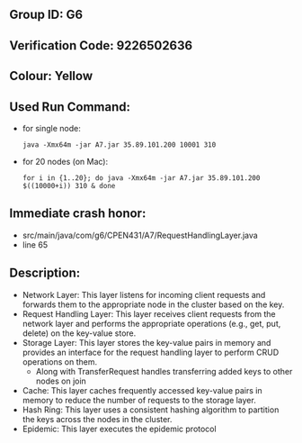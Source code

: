 ## Group ID: G6

## Verification Code: 9226502636

## Colour: Yellow

## Used Run Command:

- for single node:

  `java -Xmx64m -jar A7.jar 35.89.101.200 10001 310`

- for 20 nodes (on Mac):

  `for i in {1..20}; do
  java -Xmx64m -jar A7.jar 35.89.101.200 $((10000+i)) 310 &
done`

## Immediate crash honor:

- src/main/java/com/g6/CPEN431/A7/RequestHandlingLayer.java
- line 65

## Description:

- Network Layer: This layer listens for incoming client requests and forwards them to the appropriate node in the cluster based on the key.
- Request Handling Layer: This layer receives client requests from the network layer and performs the appropriate operations (e.g., get, put, delete) on the key-value store.
- Storage Layer: This layer stores the key-value pairs in memory and provides an interface for the request handling layer to perform CRUD operations on them.
  - Along with TransferRequest handles transferring added keys to other nodes on join
- Cache: This layer caches frequently accessed key-value pairs in memory to reduce the number of requests to the storage layer.
- Hash Ring: This layer uses a consistent hashing algorithm to partition the keys across the nodes in the cluster.
- Epidemic: This layer executes the epidemic protocol
